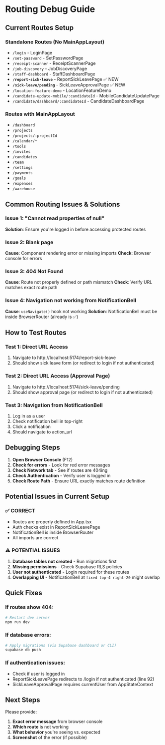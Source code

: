 # Routing Debug Guide

## Current Routes Setup

### Standalone Routes (No MainAppLayout)
- `/login` - LoginPage
- `/set-password` - SetPasswordPage
- `/receipt-scanner` - ReceiptScannerPage
- `/job-discovery` - JobDiscoveryPage
- `/staff-dashboard` - StaffDashboardPage
- **`/report-sick-leave`** - ReportSickLeavePage ✅ NEW
- **`/sick-leave/pending`** - SickLeaveApprovalPage ✅ NEW
- `/location-feature-demo` - LocationFeatureDemo
- `/candidate-update-mobile/:candidateId` - MobileCandidateUpdatePage
- `/candidate/dashboard/:candidateId` - CandidateDashboardPage

### Routes with MainAppLayout
- `/dashboard`
- `/projects`
- `/projects/:projectId`
- `/calendar/*`
- `/tools`
- `/invites`
- `/candidates`
- `/team`
- `/settings`
- `/payments`
- `/goals`
- `/expenses`
- `/warehouse`

## Common Routing Issues & Solutions

### Issue 1: "Cannot read properties of null"
**Solution**: Ensure you're logged in before accessing protected routes

### Issue 2: Blank page
**Cause**: Component rendering error or missing imports
**Check**: Browser console for errors

### Issue 3: 404 Not Found
**Cause**: Route not properly defined or path mismatch
**Check**: Verify URL matches exact route path

### Issue 4: Navigation not working from NotificationBell
**Cause**: `useNavigate()` hook not working
**Solution**: NotificationBell must be inside BrowserRouter (already is ✅)

## How to Test Routes

### Test 1: Direct URL Access
1. Navigate to http://localhost:5174/report-sick-leave
2. Should show sick leave form (or redirect to login if not authenticated)

### Test 2: Direct URL Access (Approval Page)
1. Navigate to http://localhost:5174/sick-leave/pending
2. Should show approval page (or redirect to login if not authenticated)

### Test 3: Navigation from NotificationBell
1. Log in as a user
2. Check notification bell in top-right
3. Click a notification
4. Should navigate to action_url

## Debugging Steps

1. **Open Browser Console** (F12)
2. **Check for errors** - Look for red error messages
3. **Check Network tab** - See if routes are 404ing
4. **Check Authentication** - Verify user is logged in
5. **Check Route Path** - Ensure URL exactly matches route definition

## Potential Issues in Current Setup

### ✅ CORRECT
- Routes are properly defined in App.tsx
- Auth checks exist in ReportSickLeavePage
- NotificationBell is inside BrowserRouter
- All imports are correct

### ⚠️ POTENTIAL ISSUES
1. **Database tables not created** - Run migrations first
2. **Missing permissions** - Check Supabase RLS policies
3. **User not authenticated** - Login required for these routes
4. **Overlapping UI** - NotificationBell at `fixed top-4 right-20` might overlap

## Quick Fixes

### If routes show 404:
```bash
# Restart dev server
npm run dev
```

### If database errors:
```bash
# Apply migrations (via Supabase dashboard or CLI)
supabase db push
```

### If authentication issues:
- Check if user is logged in
- ReportSickLeavePage redirects to /login if not authenticated (line 92)
- SickLeaveApprovalPage requires currentUser from AppStateContext

## Next Steps

Please provide:
1. **Exact error message** from browser console
2. **Which route** is not working
3. **What behavior** you're seeing vs. expected
4. **Screenshot** of the error (if possible)
